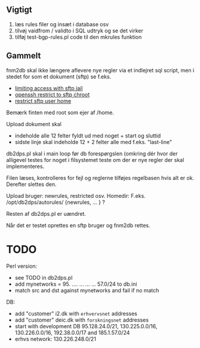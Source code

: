 
## Vigtigt

  1. læs rules filer og insæt i database osv
  2. tilvøj vaidfrom / validto i SQL udtryk og se det virker
  3. tilføj test-bgp-rules.pl code til den mkrules funktion


## Gammelt

fnm2db skal ikke længere aflevere nye regler via et indlejret sql script, men
i stedet for som et dokument (sftp) se f.eks.

  - [limiting access with sftp jail](https://www.linode.com/docs/tools-reference/tools/limiting-access-with-sftp-jails-on-debian-and-ubuntu)
  - [openssh restrict to sftp chroot](https://passingcuriosity.com/2014/openssh-restrict-to-sftp-chroot/)
  - [restrict sftp user home](http://www.tecmint.com/restrict-sftp-user-home-directories-using-chroot/)

Bemærk finten med root som ejer af /home.

Upload dokument skal 

  - indeholde alle 12 felter fyldt ud med noget + start og sluttid
  - sidste linje skal indeholde 12 + 2 felter alle med f.eks. "last-line"

db2dps.pl skal i main loop før db forespørgslen (omkring dér hvor der alligevel
testes for noget i filsystemet teste om der er nye regler der skal
implementeres.

Filen læses, kontrolleres for fejl og reglerne tilføjes regelbasen hvis alt er ok. Derefter slettes den.

Upload bruger: newrules, restricted osv.
Homedir:       F.eks. /opt/db2dps/autorules/ {newrules, ... } ?

Resten af db2dps.pl er uændret.

Når det er testet oprettes en sftp bruger og fnm2db rettes.



# TODO

Perl version:

  - see TODO in db2dps.pl
  - add mynetworks = 95. .... ... ... ... 57.0/24
    to db.ini
  - match src and dst against mynetworks and fail if no match

DB:

  - add "customer" i2.dk with ``erhvervsnet`` addresses
  - add "customer" deic.dk with ``forskningsnet`` addresses
  - start with development DB 95.128.24.0/21, 130.225.0.0/16, 130.226.0.0/16, 192.38.0.0/17 and 185.1.57.0/24
  - erhvs network: 130.226.248.0/21

